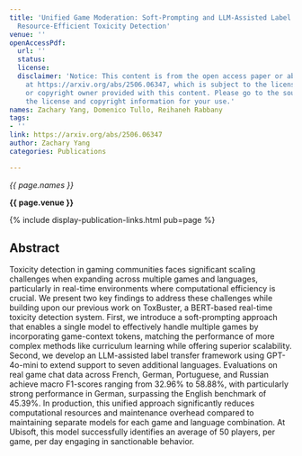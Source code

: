 ```yaml
---
title: 'Unified Game Moderation: Soft-Prompting and LLM-Assisted Label Transfer for
  Resource-Efficient Toxicity Detection'
venue: ''
openAccessPdf:
  url: ''
  status:
  license:
  disclaimer: 'Notice: This content is from the open access paper or abstract available
    at https://arxiv.org/abs/2506.06347, which is subject to the license by the author
    or copyright owner provided with this content. Please go to the source to verify
    the license and copyright information for your use.'
names: Zachary Yang, Domenico Tullo, Reihaneh Rabbany
tags:
- ''
link: https://arxiv.org/abs/2506.06347
author: Zachary Yang
categories: Publications

---
```


*{{ page.names }}*

**{{ page.venue }}**

{% include display-publication-links.html pub=page %}

## Abstract

Toxicity detection in gaming communities faces significant scaling challenges when expanding across multiple games and languages, particularly in real-time environments where computational efficiency is crucial. We present two key findings to address these challenges while building upon our previous work on ToxBuster, a BERT-based real-time toxicity detection system. First, we introduce a soft-prompting approach that enables a single model to effectively handle multiple games by incorporating game-context tokens, matching the performance of more complex methods like curriculum learning while offering superior scalability. Second, we develop an LLM-assisted label transfer framework using GPT-4o-mini to extend support to seven additional languages. Evaluations on real game chat data across French, German, Portuguese, and Russian achieve macro F1-scores ranging from 32.96% to 58.88%, with particularly strong performance in German, surpassing the English benchmark of 45.39%. In production, this unified approach significantly reduces computational resources and maintenance overhead compared to maintaining separate models for each game and language combination. At Ubisoft, this model successfully identifies an average of 50 players, per game, per day engaging in sanctionable behavior.
